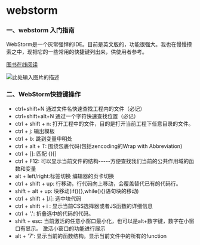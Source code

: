 # webstorm


###  一、webstorm 入门指南
WebStorm是一个灰常强悍的IDE。目前是英文版的，功能很强大。我也在慢慢摸索之中，现把它的一些常用的快捷键列出来，供使用者参考。

[图书在线阅读](http://book.apebook.org/minghe/webstorm/index.html)

![此处输入图片的描述][1]


  [1]: https://www.jetbrains.com/webstorm/img/screenshots/ws-overview__vcs-grunt-debug@2x.png
  
### 二、WebStorm快捷键操作

- ctrl+shift+N  通过文件名快速查找工程内的文件（必记）
- ctrl+shift+alt+N  通过一个字符快速查找位置（必记）
- ctrl + shift + n: 打开工程中的文件，目的是打开当前工程下任意目录的文件。
- ctrl + j: 输出模板
- ctrl + b: 跳到变量申明处
- ctrl + alt + T: 围绕包裹代码(包括zencoding的Wrap with Abbreviation)
- ctrl + []: 匹配 {}[]
- ctrl + F12: 可以显示当前文件的结构-----方便查找我们当前的公共作用域的函数和变量
- alt + left/right:标签切换 编辑器的页卡切换
- ctrl + shift + up: 行移动，行代码向上移动，会覆盖替代已有的代码行。
- shift + alt + up: 块移动(if(){},while(){}语句块的移动)
- ctrl + shift + ]/[: 选中块代码
- ctrl + shift + i : 显示当前CSS选择器或者JS函数的详细信息
- ctrl + '.': 折叠选中的代码的代码。
- shift + esc: 当前激活的任意小窗口最小化，也可以是alt+数字键，数字在小窗口有显示。 激活小窗口的功能进行展示
- alt + '7': 显示当前的函数结构。显示当前文件中的所有的function

